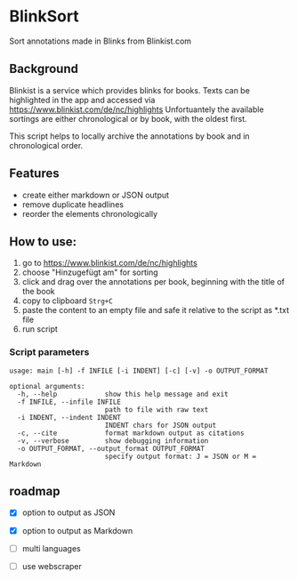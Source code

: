 # BlinkSort

Sort annotations made in Blinks from Blinkist.com

## Background
Blinkist is a service which provides blinks for books. Texts can be highlighted in the app and accessed via https://www.blinkist.com/de/nc/highlights 
Unfortuantely the available sortings are either chronological or by book, with the oldest first. 

This script helps to locally archive the annotations by book and in chronological order.

## Features
- create either markdown or JSON output
- remove duplicate headlines
- reorder the elements chronologically

## How to use:
1. go to https://www.blinkist.com/de/nc/highlights 
2. choose "Hinzugefügt am" for sorting
3. click and drag over the annotations per book, beginning with the title of the book
4. copy to clipboard `Strg+C`
5. paste the content to an empty file and safe it relative to the script as *.txt file
6. run script

### Script parameters
```
usage: main [-h] -f INFILE [-i INDENT] [-c] [-v] -o OUTPUT_FORMAT

optional arguments:
  -h, --help            show this help message and exit
  -f INFILE, --infile INFILE
                        path to file with raw text
  -i INDENT, --indent INDENT
                        INDENT chars for JSON output
  -c, --cite            format markdown output as citations
  -v, --verbose         show debugging information
  -o OUTPUT_FORMAT, --output_format OUTPUT_FORMAT
                        specify output format: J = JSON or M = Markdown
```

## roadmap

- [x] option to output as JSON
- [x] option to output as Markdown
- [ ] multi languages
- [ ] use webscraper

